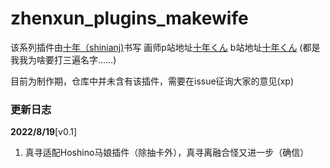 
# zhenxun_plugins_makewife
该系列插件由[十年（shinianj)](https://github.com/shinianj)书写
画师p站地址[十年くん](https://www.pixiv.net/users/30080636)
    b站地址[十年くん](https://space.bilibili.com/88664017?spm_id_from=333.1007.0.0)
    (都是我我为啥要打三遍名字……)

目前为制作期，仓库中并未含有该插件，需要在issue征询大家的意见(xp)


### 更新日志

**2022/8/19**[v0.1]

1. 真寻适配Hoshino马娘插件（除抽卡外），真寻离融合怪又进一步（确信）




